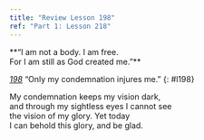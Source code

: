 ```yaml
---
title: "Review Lesson 198"
ref: "Part 1: Lesson 218"
---
```


<div markdown="1" class="center">
**“I am not a body. I am free.<br/>
For I am still as God created me.”**
</div>

[*198*](/acim/workbook/l198/?r=1) “Only my condemnation injures me.”
{: #l198}

<div markdown="1" class="review center">
My condemnation keeps my vision dark,<br/>
and through my sightless eyes I cannot see<br/>
the vision of my glory. Yet today<br/>
I can behold this glory, and be glad.
</div>

